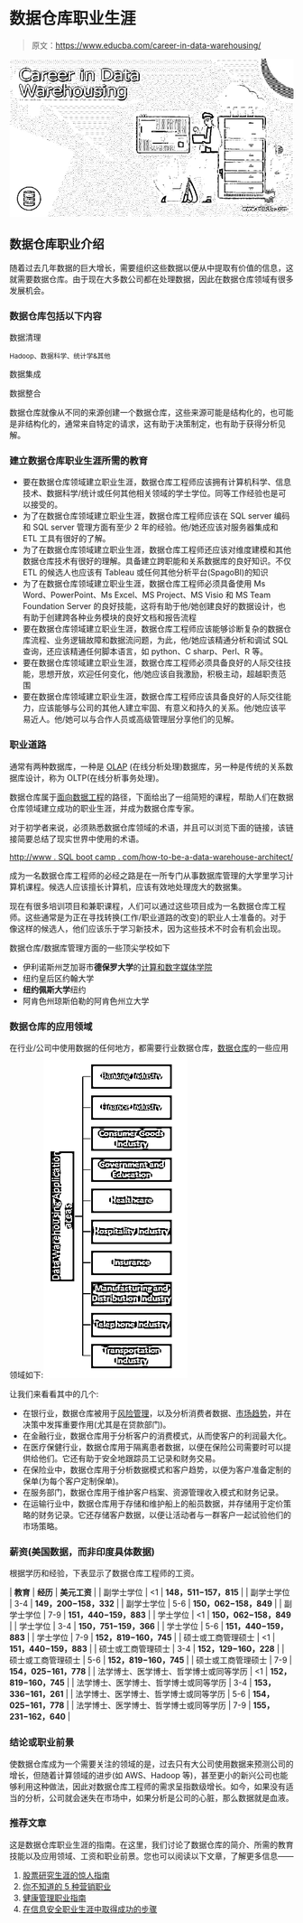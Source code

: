 # 数据仓库职业生涯

> 原文：<https://www.educba.com/career-in-data-warehousing/>

![Career in Data Warehousing](img/3197eaf043e9df374c9f473d578f7d46.png)



## 数据仓库职业介绍

随着过去几年数据的巨大增长，需要组织这些数据以便从中提取有价值的信息，这就需要数据仓库。由于现在大多数公司都在处理数据，因此在数据仓库领域有很多发展机会。

### 数据仓库包括以下内容

数据清理

<small>Hadoop、数据科学、统计学&其他</small>

数据集成

数据整合

数据仓库就像从不同的来源创建一个数据仓库，这些来源可能是结构化的，也可能是非结构化的，通常来自特定的请求，这有助于决策制定，也有助于获得分析见解。

### 建立数据仓库职业生涯所需的教育

*   要在数据仓库领域建立职业生涯，数据仓库工程师应该拥有计算机科学、信息技术、数据科学/统计或任何其他相关领域的学士学位。同等工作经验也是可以接受的。
*   为了在数据仓库领域建立职业生涯，数据仓库工程师应该在 SQL server 编码和 SQL server 管理方面有至少 2 年的经验。他/她还应该对服务器集成和 ETL 工具有很好的了解。
*   为了在数据仓库领域建立职业生涯，数据仓库工程师还应该对维度建模和其他数据仓库技术有很好的理解。具备建立跨职能和关系数据库的良好知识。不仅 ETL 的候选人也应该有 Tableau 或任何其他分析平台(SpagoBI)的知识
*   为了在数据仓库领域建立职业生涯，数据仓库工程师必须具备使用 Ms Word、PowerPoint、Ms Excel、MS Project、MS Visio 和 MS Team Foundation Server 的良好技能，这将有助于他/她创建良好的数据设计，也有助于创建跨各种业务模块的良好文档和报告流程
*   要在数据仓库领域建立职业生涯，数据仓库工程师应该能够诊断复杂的数据仓库流程、业务逻辑故障和数据流问题，为此，他/她应该精通分析和调试 SQL 查询，还应该精通任何脚本语言，如 python、C sharp、Perl、R 等。
*   要在数据仓库领域建立职业生涯，数据仓库工程师必须具备良好的人际交往技能，思想开放，欢迎任何变化，他/她应该自我激励，积极主动，超越职责范围
*   要在数据仓库领域建立职业生涯，数据仓库工程师应该具备良好的人际交往能力，应该能够与公司的其他人建立牢固、有意义和持久的关系。他/她应该平易近人。他/她可以与合作人员或高级管理层分享他们的见解。

### 职业道路

通常有两种数据库，一种是 [OLAP](https://www.educba.com/what-is-olap/) (在线分析处理)数据库，另一种是传统的关系数据库设计，称为 OLTP(在线分析事务处理)。

数据仓库属于[面向数据工程](https://www.educba.com/what-is-data-engineering/)的路径，下面给出了一组简短的课程，帮助人们在数据仓库领域建立成功的职业生涯，并成为数据仓库专家。

对于初学者来说，必须熟悉数据仓库领域的术语，并且可以浏览下面的链接，该链接简要总结了现实世界中使用的术语。

[http://www . SQL boot camp . com/how-to-be-a-data-warehouse-architect/](http://www.sqlbootcamp.com/how-to-become-a-data-warehouse-architect/)

成为一名数据仓库工程师的必经之路是在一所专门从事数据库管理的大学里学习计算机课程。候选人应该擅长计算机，应该有效地处理庞大的数据集。

现在有很多培训项目和兼职课程，人们可以通过这些项目成为一名数据仓库工程师。这些通常是为正在寻找转换(工作/职业道路的改变)的职业人士准备的。对于像这样的候选人，他们应该乐于学习新技术，因为这些技术不时会有机会出现。

数据仓库/数据库管理方面的一些顶尖学校如下

*   伊利诺斯州芝加哥市**德保罗大学**的[计算和数字媒体学院](https://www.educba.com/career-in-digital-media/)
*   纽约皇后区约翰大学
*   **纽约佩斯大学**纽约
*   阿肯色州琼斯伯勒的阿肯色州立大学

### **数据仓库的应用领域**

在行业/公司中使用数据的任何地方，都需要行业数据仓库，[数据仓库](https://www.educba.com/data-warehousing-interview-questions/)的一些应用领域如下:![Career in Data Warehousing](img/6ec1d3e3a5795aead4f91493ce8ea658.png)



让我们来看看其中的几个:

*   在银行业，数据仓库被用于[风险管理](https://www.educba.com/risk-management-in-banks/)，以及分析消费者数据、[市场趋势](https://www.educba.com/emerging-market-trends-2019/)，并在决策中发挥重要作用(尤其是在贷款部门)。
*   在金融行业，数据仓库用于分析客户的消费模式，从而使客户的利润最大化。
*   在医疗保健行业，数据仓库用于隔离患者数据，以便在保险公司需要时可以提供给他们。它还有助于安全地跟踪员工记录和财务交易。
*   在保险业中，数据仓库用于分析数据模式和客户趋势，以便为客户准备定制的保单(为每个客户定制保单)。
*   在服务部门，数据仓库用于维护客户档案、资源管理收入模式和财务记录。
*   在运输行业中，数据仓库用于存储和维护船上的船员数据，并存储用于定价策略的财务记录。它还存储客户数据，以便让活动者与一群客户一起试验他们的市场策略。

### 薪资(美国数据，而非印度具体数据)

根据学历和经验，下表显示了数据仓库工程师的工资。

| **教育** | **经历** | **美元工资** |
| 副学士学位 | <1 | **$148，511-$157，815** |
| 副学士学位 | 3-4 | **$149，200-$158，332** |
| 副学士学位 | 5-6 | **$150，062-$158，849** |
| 副学士学位 | 7-9 | **$151，440-$159，883** |
| 学士学位 | <1 | **$150，062-$158，849** |
| 学士学位 | 3-4 | **$150，751-$159，366** |
| 学士学位 | 5-6 | **$151，440-$159，883** |
| 学士学位 | 7-9 | **$152，819-$160，745** |
| 硕士或工商管理硕士 | <1 | **$151，440-$159，883** |
| 硕士或工商管理硕士 | 3-4 | **$152，129-$160，228** |
| 硕士或工商管理硕士 | 5-6 | **$152，819-$160，745** |
| 硕士或工商管理硕士 | 7-9 | **$154，025-$161，778** |
| 法学博士、医学博士、哲学博士或同等学历 | <1 | **$152，819-$160，745** |
| 法学博士、医学博士、哲学博士或同等学历 | 3-4 | **$153，336-$161，261** |
| 法学博士、医学博士、哲学博士或同等学历 | 5-6 | **$154，025-$161，778** |
| 法学博士、医学博士、哲学博士或同等学历 | 7-9 | **$155，231-$162，640** |

### **结论或职业前景**

使数据仓库成为一个需要关注的领域的是，过去只有大公司使用数据来预测公司的增长，但随着计算领域的进步(如 AWS、Hadoop 等)，甚至更小的新兴公司也能够利用这种做法，因此对数据仓库工程师的需求呈指数级增长。如今，如果没有适当的分析，公司就会迷失在市场中，如果分析是公司的心脏，那么数据就是血液。

### 推荐文章

这是数据仓库职业生涯的指南。在这里，我们讨论了数据仓库的简介、所需的教育技能以及应用领域、工资和职业前景。您也可以阅读以下文章，了解更多信息——

1.  [股票研究生涯的惊人指南](https://www.educba.com/equity-research-career/)
2.  [你不知道的 5 种营销职业](https://www.educba.com/marketing-career-path/)
3.  [健康管理职业指南](https://www.educba.com/healthcare-management-careers/)
4.  [在信息安全职业生涯中取得成功的步骤](https://www.educba.com/information-security-career-path/)





